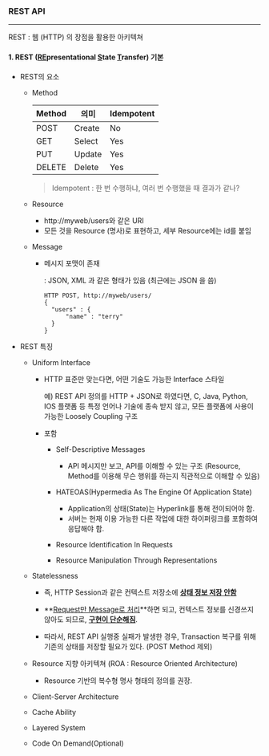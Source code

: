 ### REST API 

----

REST : 웹 (HTTP) 의 장점을 활용한 아키텍쳐 

#### 1. REST (<u>RE</u>presentational <u>S</u>tate <u>T</u>ransfer) 기본

* REST의 요소

  * Method

    | Method | 의미   | Idempotent |
    | ------ | ------ | ---------- |
    | POST   | Create | No         |
    | GET    | Select | Yes        |
    | PUT    | Update | Yes        |
    | DELETE | Delete | Yes        |

    > Idempotent : 한 번 수행하냐, 여러 번 수행했을 때 결과가 같나?

    

  * Resource

    * http://myweb/users와 같은 URI
    * 모든 것을 Resource (명사)로 표현하고, 세부 Resource에는 id를 붙임

    

  * Message

    * 메시지 포맷이 존재

      : JSON, XML 과 같은 형태가 있음 (최근에는 JSON 을 씀)

      ```text
      HTTP POST, http://myweb/users/
      {
      	"users" : {
      		"name" : "terry"
      	}
      }
      ```

    

* REST 특징

  * Uniform Interface

    * HTTP 표준만 맞는다면, 어떤 기술도 가능한 Interface 스타일

      예) REST API 정의를 HTTP + JSON로 하였다면, C, Java, Python, IOS 플랫폼 등 특정 언어나 기술에 종속 받지 않고, 모든 플랫폼에 사용이 가능한 Loosely Coupling 구조

    * 포함
      * Self-Descriptive Messages

        * API 메시지만 보고, API를 이해할 수 있는 구조 (Resource, Method를 이용해 무슨 행위를 하는지 직관적으로 이해할 수 있음)

      * HATEOAS(Hypermedia As The Engine Of Application State)

        * Application의 상태(State)는 Hyperlink를 통해 전이되어야 함.
        * 서버는 현재 이용 가능한 다른 작업에 대한 하이퍼링크를 포함하여 응답해야 함.

      * Resource Identification In Requests

      * Resource Manipulation Through Representations

  * Statelessness

    * 즉, HTTP Session과 같은 컨텍스트 저장소에 **<u>상태 정보 저장 안함</u>**
    * **<u>Request만 Message로 처리</u>**하면 되고, 컨텍스트 정보를 신경쓰지 않아도 되므로, **<u>구현이 단순해짐</u>**.

    * 따라서, REST API 실행중 실패가 발생한 경우, Transaction 복구를 위해 기존의 상태를 저장할 필요가 있다. (POST Method 제외)

  * Resource 지향 아키텍쳐 (ROA : Resource Oriented Architecture)

    * Resource 기반의 복수형 명사 형태의 정의를 권장.
  
  * Client-Server Architecture
  
  * Cache Ability
  
  * Layered System
  
  * Code On Demand(Optional)
